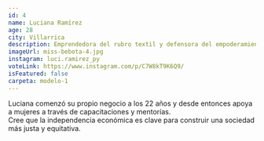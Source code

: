 ```yaml
---
id: 4
name: Luciana Ramírez
age: 28
city: Villarrica
description: Emprendedora del rubro textil y defensora del empoderamiento económico femenino.
imageUrl: miss-bebota-4.jpg
instagram: luci.ramirez_py
voteLink: https://www.instagram.com/p/C7W8kT9K6Q9/
isFeatured: false
carpeta: modelo-1
---
```


Luciana comenzó su propio negocio a los 22 años y desde entonces apoya a mujeres a través de capacitaciones y mentorías.  
Cree que la independencia económica es clave para construir una sociedad más justa y equitativa.
